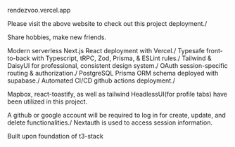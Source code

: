 rendezvoo.vercel.app

Please visit the above website to check out this project deployment./

Share hobbies, make new friends.

Modern serverless Next.js React deployment with Vercel./
Typesafe front-to-back with Typescript, tRPC, Zod, Prisma, & ESLint rules./
Tailwind & DaisyUI for professional, consistent design system./
OAuth session-specific routing & authorization./
PostgreSQL Prisma ORM schema deployed with supabase./
Automated CI/CD github actions deployment./

Mapbox, react-toastify, as well as tailwind HeadlessUI(for profile tabs) have been utilized in this project.

A github or google account will be required to log in for create, update, and delete functionalities./
Nextauth is used to access session information.

Built upon foundation of t3-stack
